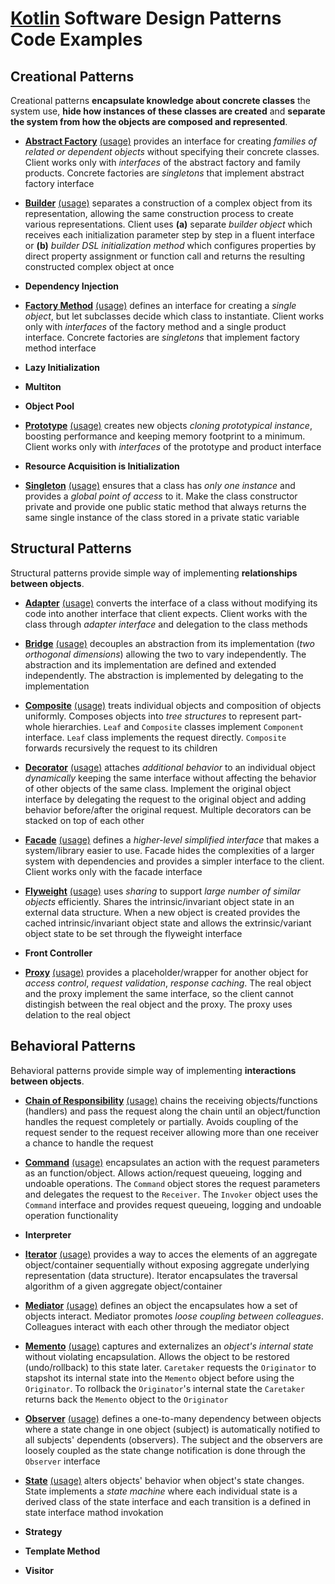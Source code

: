 # [Kotlin](https://kotlinlang.org/) Software Design Patterns Code Examples

## Creational Patterns

Creational patterns **encapsulate knowledge about concrete classes** the system use, **hide how instances of these
classes are created** and **separate the system from how the objects are composed and represented**.

- [**Abstract Factory**](src/main/kotlin/org/vld/sdp/creational/AbstractFactory.kt)
[(usage)](src/test/kotlin/org/vld/sdp/creational/AbstractFactoryTest.kt) provides an interface for creating *families of
related or dependent objects* without specifying their concrete classes. Client works only with *interfaces* of the
abstract factory and family products. Concrete factories are *singletons* that implement abstract factory interface

- [**Builder**](src/main/kotlin/org/vld/sdp/creational/Builder.kt)
[(usage)](src/test/kotlin/org/vld/sdp/creational/BuilderTest.kt) separates a construction of a complex object from its
representation, allowing the same construction process to create various representations. Client uses **(a)** separate
*builder object* which receives each initialization parameter step by step in a fluent interface or **(b)** *builder DSL
initialization method* which configures properties by direct property assignment or function call and returns the
resulting constructed complex object at once

- **Dependency Injection**

- [**Factory Method**](src/main/kotlin/org/vld/sdp/creational/FactoryMethod.kt)
[(usage)](src/test/kotlin/org/vld/sdp/creational/FactoryMethodTest.kt) defines an interface for creating a *single
object*, but let subclasses decide which class to instantiate. Client works only with *interfaces* of the factory method
and a single product interface. Concrete factories are *singletons* that implement factory method interface

- **Lazy Initialization**

- **Multiton**

- **Object Pool**

- [**Prototype**](src/main/kotlin/org/vld/sdp/creational/Prototype.kt)
[(usage)](src/test/kotlin/org/vld/sdp/creational/PrototypeTest.kt) creates new objects *cloning prototypical instance*,
boosting performance and keeping memory footprint to a minimum. Client works only with *interfaces* of the prototype and
product interface

- **Resource Acquisition is Initialization**

- [**Singleton**](src/main/kotlin/org/vld/sdp/creational/Singleton.kt)
[(usage)](src/test/kotlin/org/vld/sdp/creational/SingletonTest.kt) ensures that a class has *only one instance* and
provides a *global point of access* to it. Make the class constructor private and provide one public static method that
always returns the same single instance of the class stored in a private static variable

## Structural Patterns

Structural patterns provide simple way of implementing **relationships between objects**.

- [**Adapter**](src/main/kotlin/org/vld/sdp/structural/Adapter.kt)
[(usage)](src/test/kotlin/org/vld/sdp/structural/AdapterTest.kt) converts the interface of a class without modifying its
code into another interface that client expects. Client works with the class through *adapter interface* and delegation
to the class methods

- [**Bridge**](src/main/kotlin/org/vld/sdp/structural/Bridge.kt)
[(usage)](src/test/kotlin/org/vld/sdp/structural/BridgeTest.kt) decouples an abstraction from its implementation (*two
orthogonal dimensions*) allowing the two to vary independently. The abstraction and its implementation are defined and
extended independently. The abstraction is implemented by delegating to the implementation

- [**Composite**](src/main/kotlin/org/vld/sdp/structural/Composite.kt)
[(usage)](src/test/kotlin/org/vld/sdp/structural/CompositeTest.kt) treats individual objects and composition of objects
uniformly. Composes objects into *tree structures* to represent part-whole hierarchies. `Leaf` and `Composite` classes
implement `Component` interface. `Leaf` class implements the request directly. `Composite` forwards recursively the
request to its children

- [**Decorator**](src/main/kotlin/org/vld/sdp/structural/Decorator.kt)
[(usage)](src/test/kotlin/org/vld/sdp/structural/DecoratorTest.kt) attaches *additional behavior* to an individual
object *dynamically* keeping the same interface without affecting the behavior of other objects of the same
class. Implement the original object interface by delegating the request to the original object and adding behavior
before/after the original request. Multiple decorators can be stacked on top of each other

- [**Facade**](src/main/kotlin/org/vld/sdp/structural/Facade.kt)
[(usage)](src/test/kotlin/org/vld/sdp/structural/FacadeTest.kt) defines a *higher-level simplified interface* that makes
a system/library easier to use. Facade hides the complexities of a larger system with dependencies and provides a
simpler interface to the client. Client works only with the facade interface

- [**Flyweight**](src/main/kotlin/org/vld/sdp/structural/Flyweight.kt)
[(usage)](src/test/kotlin/org/vld/sdp/structural/FlyweightTest.kt) uses *sharing* to support *large number of similar
objects* efficiently. Shares the intrinsic/invariant object state in an external data structure. When a new object is
created provides the cached intrinsic/invariant object state and allows the extrinsic/variant object state to be set
through the flyweight interface

- **Front Controller**

- [**Proxy**](src/main/kotlin/org/vld/sdp/structural/Proxy.kt)
[(usage)](src/test/kotlin/org/vld/sdp/structural/ProxyTest.kt) provides a placeholder/wrapper for another object for
*access control*, *request validation*, *response caching*. The real object and the proxy implement the same interface,
so the client cannot distingish between the real object and the proxy. The proxy uses delation to the real object

## Behavioral Patterns

Behavioral patterns provide simple way of implementing **interactions between objects**.

- [**Chain of Responsibility**](src/main/kotlin/org/vld/sdp/behavioral/ChainOfResponsibility.kt)
[(usage)](src/test/kotlin/org/vld/sdp/behavioral/ChainOfResponsibilityTest.kt) chains the receiving objects/functions
(handlers) and pass the request along the chain until an object/function handles the request completely or
partially. Avoids coupling of the request sender to the request receiver allowing more than one receiver a chance to
handle the request

- [**Command**](src/main/kotlin/org/vld/sdp/behavioral/Command.kt)
[(usage)](src/test/kotlin/org/vld/sdp/behavioral/CommandTest.kt) encapsulates an action with the request parameters as
an function/object. Allows action/request queueing, logging and undoable operations. The `Command` object stores the
request parameters and delegates the request to the `Receiver`. The `Invoker` object uses the `Command` interface and
provides request queueing, logging and undoable operation functionality

- **Interpreter**

- [**Iterator**](src/main/kotlin/org/vld/sdp/behavioral/Iterator.kt)
[(usage)](src/test/kotlin/org/vld/sdp/behavioral/IteratorTest.kt) provides a way to acces the elements of an aggregate
object/container sequentially without exposing aggregate underlying representation (data structure). Iterator
encapsulates the traversal algorithm of a given aggregate object/container

- [**Mediator**](src/main/kotlin/org/vld/sdp/behavioral/Mediator.kt)
[(usage)](src/test/kotlin/org/vld/sdp/behavioral/MediatorTest.kt) defines an object the encapsulates how a set of
objects interact. Mediator promotes *loose coupling between colleagues*. Colleagues interact with each other through
the mediator object

- [**Memento**](src/main/kotlin/org/vld/sdp/behavioral/Memento.kt)
[(usage)](src/test/kotlin/org/vld/sdp/behavioral/MementoTest.kt) captures and externalizes an *object's internal state*
without violating encapsulation. Allows the object to be restored (undo/rollback) to this state later. `Caretaker`
requests the `Originator` to stapshot its internal state into the `Memento` object before using the `Originator`. To
rollback the `Originator`'s internal state the `Caretaker` returns back the `Memento` object to the `Originator`

- [**Observer**](src/main/kotlin/org/vld/sdp/behavioral/Observer.kt)
[(usage)](src/test/kotlin/org/vld/sdp/behavioral/ObserverTest.kt) defines a one-to-many dependency between objects where
a state change in one object (subject) is automatically notified to all subjects' dependents (observers). The subject
and the observers are loosely coupled as the state change notification is done through the `Observer` interface

- [**State**](src/main/kotlin/org/vld/sdp/behavioral/State.kt)
[(usage)](src/test/kotlin/org/vld/sdp/behavioral/StateTest.kt) alters objects' behavior when object's state
changes. State implements a *state machine* where each individual state is a derived class of the state interface and
each transition is a defined in state interface mathod invokation

- **Strategy**

- **Template Method**

- **Visitor**
